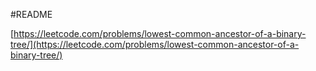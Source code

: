 #README

[https://leetcode.com/problems/lowest-common-ancestor-of-a-binary-tree/](https://leetcode.com/problems/lowest-common-ancestor-of-a-binary-tree/)
